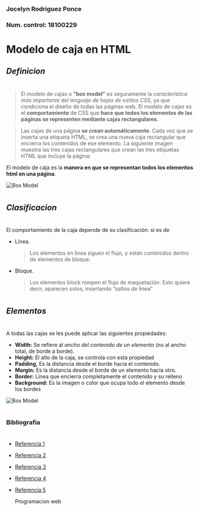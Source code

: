 
### Jocelyn Rodriguez Ponce                   
### Num. control:   18100229

#
# **Modelo de caja en HTML**


## *Definicion*
#
>El modelo de cajas o **"box model"** es seguramente la *característica* *más* *importante* *del* *lenguaje* *de* *hojas* *de* *estilos* *CSS*, ya que condiciona el diseño de todas las páginas web. El modelo de cajas es el **comportamiento** de CSS que **hace que todos los elementos de las páginas se representen mediante cajas rectangulares.**

>Las cajas de una página **se crean automáticamente**. Cada vez que se inserta una etiqueta HTML, se crea una nueva caja rectangular que encierra los contenidos de ese elemento. La siguiente imagen muestra las tres cajas rectangulares que crean las tres etiquetas HTML que incluye la página:

El modelo de caja es la **manera en que se representan todos los elementos html en una página**. 

![Box Model](https://uniwebsidad.com/static/libros/imagenes/css/f0403.gif)

#
## *Clasificacion*
#
El comportamiento de la caja depende de su clasificación: si es de 
+ Línea.
  >Los elementos en linea siguen el flujo, y están contenidos dentro de elementos de bloque.
  
+ Bloque.
  >Los elementos block rompen el flujo de maquetación. Esto quiere decir, aparecen solos, insertando “saltos de línea”
 


#
## *Elementos*
#

A todas las cajas se les puede aplicar las siguientes propiedades: 
+ **Width:** 
Se refiere al *ancho* *del* *contenido* *de* *un* *elemento*  (no al ancho total, de borde a borde).
+ **Height:** 
  El alto de la caja, se controla con esta propiedad 
+ **Padding,**
  Es la distancia desde el borde hacia el contenido. 
+ **Margin:**
  Es la distancia desde el borde de un elemento hacia otro.
+ **Border:** Línea que encierra completamente el contenido y su relleno
+ **Background:** 
  Es la imagen o color que ocupa todo el elemento desde los bordes


![Box Model](https://www.laurachuburu.com.ar/img/tutoriales/css/modelo-de-caja.png)



#
### Bibliografia 
#
+ [Referencia 1](https://www.laurachuburu.com.ar/tutoriales/modelo-de-caja.php#:~:text=Modelo%20de%20caja.%20Definici%C3%B3n.%20El%20modelo%20de%20caja,siguientes%20propiedades%3A%20width%2C%20height%2C%20padding%2C%20margin%2C%20border%2C%20background.)
+ [Referencia 2](https://uniwebsidad.com/libros/css/capitulo-4)
+ [Referencia 3](https://devcode.la/tutoriales/modelo-caja-css/)
+ [Referencia 4](https://es.khanacademy.org/computing/computer-programming/html-css/css-layout-properties/pt/css-box-model)
+ [Referencia 5](http://es.html.net/tutorials/css/lesson9.php)
  
  Programacion web 